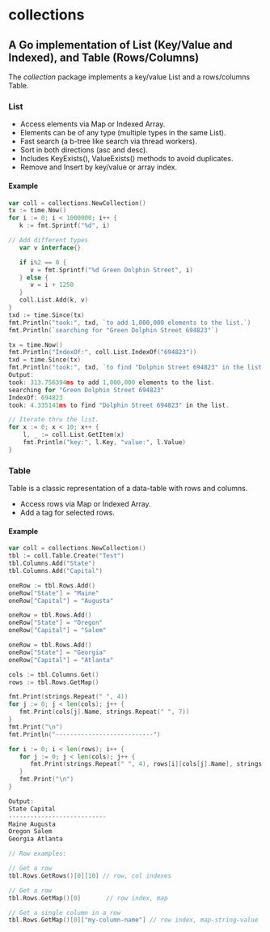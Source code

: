 # collections

## A Go implementation of List (Key/Value and Indexed), and Table (Rows/Columns)
The *collection* package implements a key/value List and a rows/columns Table.

### List
- Access elements via Map or Indexed Array.
- Elements can be of any type (multiple types in the same List).
- Fast search (a b-tree like search via thread workers). 
- Sort in both directions (asc and desc).
- Includes KeyExists(), ValueExists() methods to avoid duplicates.
- Remove and Insert by key/value or array index.

#### Example
```go
var coll = collections.NewCollection()
tx := time.Now()
for i := 0; i < 1000000; i++ {
   k := fmt.Sprintf("%d", i)

// Add different types
   var v interface{}

   if i%2 == 0 {
      v = fmt.Sprintf("%d Green Dolphin Street", i)
   } else {
      v = i + 1250
   }
   coll.List.Add(k, v)
}
txd := time.Since(tx)
fmt.Println("took:", txd, `to add 1,000,000 elements to the list.`)
fmt.Println(`searching for "Green Dolphin Street 694823"`)

tx = time.Now()
fmt.Println("IndexOf:", coll.List.IndexOf("694823"))
txd = time.Since(tx)
fmt.Println("took:", txd, `to find "Dolphin Street 694823" in the list.`)
Output:
took: 313.756394ms to add 1,000,000 elements to the list.
searching for "Green Dolphin Street 694823"
IndexOf: 694823
took: 4.335141ms to find "Dolphin Street 694823" in the list.

// Iterate thru the list.
for x := 0; x < 10; x++ {
	l, _ := coll.List.GetItem(x)
	fmt.Println("key:", l.Key, "value:", l.Value)
}
```

### Table
Table is a classic representation of a data-table with rows and columns.
- Access rows via Map or Indexed Array. 
- Add a tag for selected rows.

#### Example
```go
var coll = collections.NewCollection()
tbl := coll.Table.Create("Test")
tbl.Columns.Add("State")
tbl.Columns.Add("Capital")

oneRow := tbl.Rows.Add()
oneRow["State"] = "Maine"
oneRow["Capital"] = "Augusta"

oneRow = tbl.Rows.Add()
oneRow["State"] = "Oregon"
oneRow["Capital"] = "Salem"

oneRow = tbl.Rows.Add()
oneRow["State"] = "Georgia"
oneRow["Capital"] = "Atlanta"

cols := tbl.Columns.Get()
rows := tbl.Rows.GetMap()

fmt.Print(strings.Repeat(" ", 4))
for j := 0; j < len(cols); j++ {
   fmt.Print(cols[j].Name, strings.Repeat(" ", 7))
}
fmt.Print("\n")
fmt.Println("---------------------------")

for i := 0; i < len(rows); i++ {
   for j := 0; j < len(cols); j++ {
      fmt.Print(strings.Repeat(" ", 4), rows[i][cols[j].Name], strings.Repeat(" ", 4))
   }
   fmt.Print("\n")
}

Output:
State Capital 
---------------------------
Maine Augusta 
Oregon Salem 
Georgia Atlanta 

// Row examples:

// Get a row
tbl.Rows.GetRows()[0][10] // row, col indexes

// Get a row
tbl.Rows.GetMap()[0]       // row index, map

// Get a single column in a row
tbl.Rows.GetMap()[0]["my-column-name"] // row index, map-string-value
```
